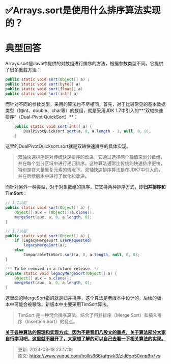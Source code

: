 # ✅Arrays.sort是使用什么排序算法实现的？

# 典型回答


Arrays.sort是Java中提供的对数组进行排序的方法，根据参数类型不同，它提供了很多重载方法：



```java
public static void sort(Object[] a) ;
public static void sort(byte[] a)
public static void sort(float[] a)
public static void sort(int[] a) 
```



而针对不同的参数类型，采用的算法也不尽相同，首先，对于比较常见的基本数据类型（如int、double、char等）的数组，就是采用JDK 1.7中引入的**“双轴快速排序”（Dual-Pivot QuickSort）**：



```java
    public static void sort(int[] a) {
        DualPivotQuicksort.sort(a, 0, a.length - 1, null, 0, 0);
    }
```



这里的DualPivotQuicksort.sort就是双轴快速排序的具体实现。



> 双轴快速排序是对传统快速排序的改进，它通过选择两个轴值来划分数组，并在每个划分区域中进行递归排序。这种算法通常比传统的快速排序更快，特别是在大量重复元素的情况下。双轴快速排序算法是在JDK7中引入的，并在后续版本中进行了优化和改进。
>



而针对另外一种类型，对于对象数组的排序，它支持两种排序方式，即**归并排序和TimSort**：



```java
// 1.7以前
public static void sort(Object[] a) {
    Object[] aux = (Object[])a.clone();
    mergeSort(aux, a, 0, a.length, 0);
}

// 1.7以后
public static void sort(Object[] a) {
    if (LegacyMergeSort.userRequested)
        legacyMergeSort(a);
    else
        ComparableTimSort.sort(a, 0, a.length, null, 0, 0);
}

/** To be removed in a future release. */
private static void legacyMergeSort(Object[] a) {
    Object[] aux = a.clone();
    mergeSort(aux, a, 0, a.length, 0);
}
```



这里面的MergeSort指的就是归并排序，这个算法是老版本中设计的，后续的版本中可能会被移除，新版本中主要采用TimSort算法。



> TimSort 是一种混合排序算法，结合了归并排序（Merge Sort）和插入排序（Insertion Sort）的特点。
>



**<u><font style="color:#000000;">关于各种算法的原理和实现方式，因为不是我们八股文的重点，关于算法部分大家自行学习吧，这里就不展开了，大家想了解的可以自己去看一下相关算法的实现。</font></u>**



> 更新: 2024-03-18 23:17:19  
> 原文: <https://www.yuque.com/hollis666/qfgwk3/zld6gp50xnp6p7vs>